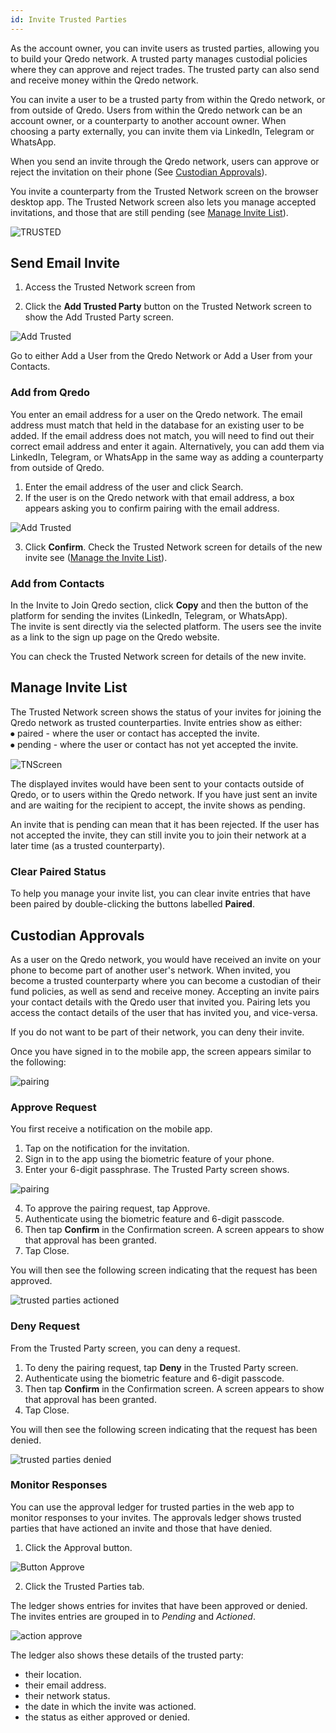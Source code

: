```yaml
---
id: Invite Trusted Parties
---
```

As the account owner, you can invite users as trusted parties, allowing you to build your Qredo network. A trusted party manages custodial policies where they can approve and reject trades. The trusted party can also send and receive money within the Qredo network.

You can invite a user to be a trusted party from within the Qredo network, or from outside of Qredo. Users from within the Qredo network can be an account owner, or a counterparty to another account owner. When choosing a party externally, you can invite them via LinkedIn, Telegram or WhatsApp.  

When you send an invite through the Qredo network, users can approve or reject the invitation on their phone (See [Custodian Approvals](#custodian-approvals)).

You invite a counterparty from the Trusted Network screen on the browser desktop app. The Trusted Network screen also lets you manage accepted invitations, and those that are still pending (see [Manage Invite List](#manage-invite-list)).

![TRUSTED](/doc-images/TrustedNetworkMain.png)

Send Email Invite
-----------------

1.  Access the Trusted Network screen from 



2.  Click the **Add Trusted Party** button on the Trusted Network screen to show the Add Trusted Party screen.

![Add Trusted](/doc-images/addtrusted.png)

Go to either Add a User from the Qredo Network or Add a User from your Contacts.

### Add from Qredo

You enter an email address for a user on the Qredo network. The email address must match that held in the database for an existing user to be added. If the email address does not match, you will need to find out their correct email address and enter it again. Alternatively, you can add them via LinkedIn, Telegram, or WhatsApp in the same way as adding a counterparty from outside of Qredo.

1.  Enter the email address of the user and click Search.
2.  If the user is on the Qredo network with that email address, a box appears asking you to confirm pairing with the email address.  

![Add Trusted](/doc-images/AddTrustedConf.png)

3.  Click **Confirm**. Check the Trusted Network screen for details of the new invite see ([Manage the Invite List](#manage-invite-list)).

### Add from Contacts

In the Invite to Join Qredo section, click **Copy** and then the button of the platform for sending the invites (LinkedIn, Telegram, or WhatsApp).  
The invite is sent directly via the selected platform. The users see the invite as a link to the sign up page on the Qredo website.

You can check the Trusted Network screen for details of the new invite.

Manage Invite List
------------------

The Trusted Network screen shows the status of your invites for joining the Qredo network as trusted counterparties. Invite entries show as either:  
⦁ paired - where the user or contact has accepted the invite.  
⦁ pending - where the user or contact has not yet accepted the invite.

![TNScreen](/doc-images/TNScreen.png)

The displayed invites would have been sent to your contacts outside of Qredo, or to users within the Qredo network. If you have just sent an invite and are waiting for the recipient to accept, the invite shows as pending.

An invite that is pending can mean that it has been rejected. If the user has not accepted the invite, they can still invite you to join their network at a later time (as a trusted counterparty).

### Clear Paired Status

To help you manage your invite list, you can clear invite entries that have been paired by double-clicking the buttons labelled **Paired**.

Custodian Approvals
-------------------

As a user on the Qredo network, you would have received an invite on your phone to become part of another user's network. When invited, you become a trusted counterparty where you can become a custodian of their fund policies, as well as send and receive money. Accepting an invite pairs your contact details with the Qredo user that invited you. Pairing lets you access the contact details of the user that has invited you, and vice-versa.

If you do not want to be part of their network, you can deny their invite.

Once you have signed in to the mobile app, the screen appears similar to the following:

![pairing](/doc-images/pairingsamenetwork.png)

### Approve Request  

You first receive a notification on the mobile app.

1.  Tap on the notification for the invitation.
2.  Sign in to the app using the biometric feature of your phone.
3.  Enter your 6-digit passphrase. The Trusted Party screen shows.

![pairing](/doc-images/addtrustedphone.png)

4.  To approve the pairing request, tap Approve.
5.  Authenticate using the biometric feature and 6-digit passcode.
6.  Then tap **Confirm** in the Confirmation screen.  A screen appears to show that approval has been granted.
7.  Tap Close. 

You will then see the following screen indicating that the request has been approved.

![trusted parties actioned](/doc-images/TrustedPartiesActioned.png) 

### Deny Request

From the Trusted Party screen, you can deny a request.

1.  To deny the pairing request, tap **Deny** in the Trusted Party screen.
2.  Authenticate using the biometric feature and 6-digit passcode.
3.  Then tap **Confirm** in the Confirmation screen. A screen appears to show that approval has been granted.
4.  Tap Close.


You will then see the following screen indicating that the request has been denied.

![trusted parties denied](/doc-images/trustedpartydenied.png) 

### Monitor Responses

You can use the approval ledger for trusted parties in the web app to monitor responses to your invites. The approvals ledger shows trusted parties that have actioned an invite and those that have denied.

1. Click the Approval button.

![Button Approve](/doc-images/button-approve.png)  

2. Click the Trusted Parties tab.

The ledger shows entries for invites that have been approved or denied. The invites entries are grouped in to *Pending* and *Actioned*.

![action approve](/doc-images/actionapprove.png) 

The ledger also shows these details of the trusted party:

- their location.
- their email address.
- their network status.
- the date in which the invite was actioned.
- the status as either approved or denied.








